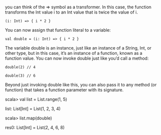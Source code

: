 you can think of the =&gt; symbol as a transformer. In this case, the function transforms the Int value i to an Int value that is twice the value of i.

`(i: Int) => { i * 2 }`

You can now assign that function literal to a variable:

`val double = (i: Int) => { i * 2 }`

The variable double is an instance, just like an instance of a String, Int, or other type,  but in this case, it’s an instance of a function, known as a function value. You can now  invoke double just like you’d call a method:

`double(2) // 4`

`double(3) // 6`

Beyond just invoking double like this, you can also pass it to any method \(or function\) that takes a function parameter with its signature.

scala&gt; val list = List.range\(1, 5\)

list: List\[Int\] = List\(1, 2, 3, 4\)

scala&gt; list.map\(double\)

res0: List\[Int\] = List\(2, 4, 6, 8\)

